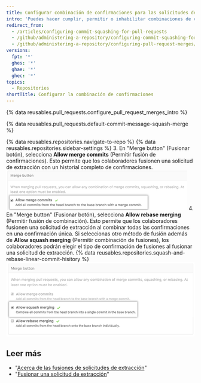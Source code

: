 ```yaml
---
title: Configurar combinación de confirmaciones para las solicitudes de extracción
intro: 'Puedes hacer cumplir, permitir o inhabilitar combinaciones de confirmación para todas las fusiones de las solicitudes de extracción en {% data variables.product.product_location %} en tu repositorio.'
redirect_from:
  - /articles/configuring-commit-squashing-for-pull-requests
  - /github/administering-a-repository/configuring-commit-squashing-for-pull-requests
  - /github/administering-a-repository/configuring-pull-request-merges/configuring-commit-squashing-for-pull-requests
versions:
  fpt: '*'
  ghes: '*'
  ghae: '*'
  ghec: '*'
topics:
  - Repositories
shortTitle: Configurar la combinación de confirmaciones
---
```


{% data reusables.pull_requests.configure_pull_request_merges_intro %}

{% data reusables.pull_requests.default-commit-message-squash-merge %}

{% data reusables.repositories.navigate-to-repo %}
{% data reusables.repositories.sidebar-settings %}
3. En "Merge button" (Fusionar botón), selecciona **Allow merge commits** (Permitir fusión de confirmaciones). Esto permite que los colaboradores fusionen una solicitud de extracción con un historial completo de confirmaciones. ![allow_standard_merge_commits](/assets/images/help/repository/pr-merge-full-commits.png)
4. En "Merge button" (Fusionar botón), selecciona **Allow rebase merging** (Permitir fusión de combinación). Esto permite que los colaboradores fusionen una solicitud de extracción al combinar todas las confirmaciones en una confirmación única. Si seleccionas otro método de fusión además de **Allow squash merging** (Permitir combinación de fusiones), los colaboradores podrán elegir el tipo de confirmación de fusiones al fusionar una solicitud de extracción. {% data reusables.repositories.squash-and-rebase-linear-commit-hisitory %} ![Confirmaciones combinadas de solicitudes de extracción](/assets/images/help/repository/pr-merge-squash.png)

## Leer más

- "[Acerca de las fusiones de solicitudes de extracción](/articles/about-pull-request-merges/)"
- "[Fusionar una solicitud de extracción](/articles/merging-a-pull-request)"
